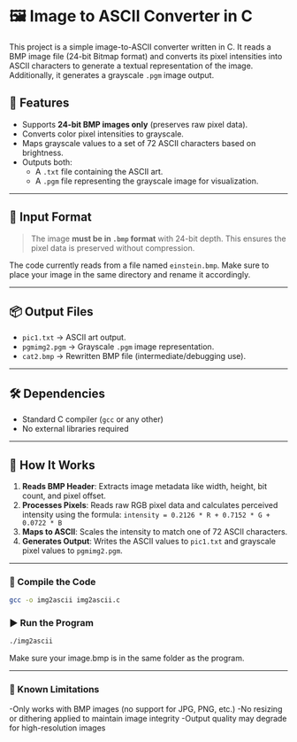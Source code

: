 # 🖼️ Image to ASCII Converter in C

This project is a simple image-to-ASCII converter written in C. It reads a BMP image file (24-bit Bitmap format) and converts its pixel intensities into ASCII characters to generate a textual representation of the image. Additionally, it generates a grayscale `.pgm` image output.

## 🚀 Features

- Supports **24-bit BMP images only** (preserves raw pixel data).
- Converts color pixel intensities to grayscale.
- Maps grayscale values to a set of 72 ASCII characters based on brightness.
- Outputs both:
  - A `.txt` file containing the ASCII art.
  - A `.pgm` file representing the grayscale image for visualization.

---

## 📁 Input Format

> The image **must be in `.bmp` format** with 24-bit depth. This ensures the pixel data is preserved without compression.

The code currently reads from a file named `einstein.bmp`. Make sure to place your image in the same directory and rename it accordingly.

---

## 📦 Output Files

- `pic1.txt` → ASCII art output.
- `pgmimg2.pgm` → Grayscale `.pgm` image representation.
- `cat2.bmp` → Rewritten BMP file (intermediate/debugging use).

---

## 🛠️ Dependencies

- Standard C compiler (`gcc` or any other)
- No external libraries required

---

## 🧠 How It Works

1. **Reads BMP Header**: Extracts image metadata like width, height, bit count, and pixel offset.
2. **Processes Pixels**: Reads raw RGB pixel data and calculates perceived intensity using the formula:
   ```intensity = 0.2126 * R + 0.7152 * G + 0.0722 * B```
3. **Maps to ASCII**: Scales the intensity to match one of 72 ASCII characters.
4. **Generates Output**: Writes the ASCII values to `pic1.txt` and grayscale pixel values to `pgmimg2.pgm`.

---

### 🔨 Compile the Code

```bash
gcc -o img2ascii img2ascii.c
```
### ▶️ Run the Program
```bash
./img2ascii
```
Make sure your image.bmp is in the same folder as the program.

---
### 🧪 Known Limitations
-Only works with BMP images (no support for JPG, PNG, etc.)
-No resizing or dithering applied to maintain image integrity
-Output quality may degrade for high-resolution images
